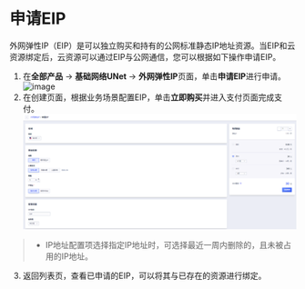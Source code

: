 # 申请EIP
外网弹性IP（EIP）是可以独立购买和持有的公网标准静态IP地址资源。当EIP和云资源绑定后，云资源可以通过EIP与公网通信，您可以根据如下操作申请EIP。
1. 在**全部产品** -> **基础网络UNet** -> **外网弹性IP**页面，单击**申请EIP**进行申请。
![image](/unet/guide/image/1.png)
2. 在创建页面，根据业务场景配置EIP，单击**立即购买**并进入支付页面完成支付。
![image](/guide/image/2.png)
> - IP地址配置项选择指定IP地址时，可选择最近一周内删除的，且未被占用的IP地址。
3. 返回列表页，查看已申请的EIP，可以将其与已存在的资源进行绑定。
